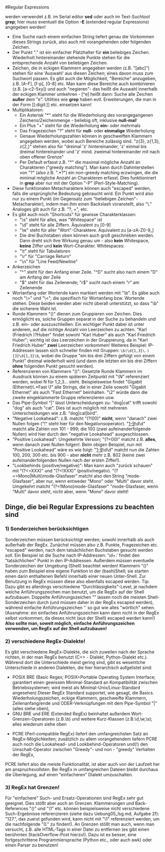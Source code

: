 #Regular Expressions

werden verwendet z.B. im Serial editor __sed__ oder auch im Text-Suchtool
__grep__; hier muss eventuell die Option __-E__ (extended regular Expressions)
angegeben werden!

- Eine Suche nach einem einfachen String liefert genau die Vorkommen dieses
  Strings zurück, also auch mit vorangehenden oder folgenden Zeichen.
- Der Punkt "." ist ein einfacher Platzhalter für **ein** beliebiges Zeichen.
  Wiederholt hintereinander stehende Punkte stehen für die entsprechende Anzahl
  von beliebigen Zeichen.
- Zeichen, die in eckigen Klammern angegeben werden (z.B. "[abc]") stehen für
  eine 'Auswahl' aus diesen Zeichen; eines davon muss zum Suchwort passen. Es
  gibt auch die Möglichkeit, "Bereiche" anzugeben, z.B. [A-F], [f-p], [0-8] etc.
  Man kann diese Bereiche auch kombinieren (z.B. [a-c2-5xy]) und auch
  "negieren"- das heißt die Auswahl innerhalb der eckigen Klammer umkehren -
  [^e] heißt dann: Suche alle Zeichen **außer** dem "e".
  Utilities wie __grep__ haben evtl. Erweiterungen, die man in der Form
  [[:digit:]] etc. einsetzen kann!
- Multiplikatoren:
    - Ein Asterisk "\*" steht für die Wiederholung des vorangegangenen
      Zeichens/Zeichenmenge - beliebig oft, inklusive **null-mal**!
    - Ein Plus "+" steht für die Wiederholung **ein-** oder mehrmals
    - Das Fragezeichen "?" steht für **null-** oder **einmalige** Wiederholung
    - Genaue Wiederholungszahlen können in geschweiften Klammern angegeben
      werden, wobei auch Bereiche zulässig sind.
      "z{3}, z{1,3}, z{2,}" stehen also für "dreimal 'z' hintereinander, 'z'
      einmal bis dreimal hintereinander und 'z' mind. zweimal hintereinander mit
      nach oben offener Grenze"
    - Per Default erfasst z.B. "\*" die maximal mögliche Anzahl an Charakteren
      ("greedy matching"). Man kann durch Dahinterstellen von "?" (also z.B.
      ".\*?") ein non-greedy matching erzwingen, die die minimal mögliche Anzahl
      an Charakteren erfasst. Dies funktioninert in __grep__ aber nur mit der
      Option "-P" (Perl-Style-Matching).
- Diese funktionalen Metacharaktere können auch "escaped" werden, falls die
  ursprüngliche Bedeutung gebraucht wird. Ein Punkt wird also nur zu einem Punkt
  (im Gegensatz zum "beliebigen Zeichen"-Metacharakter), indem man ihm einen
  Backslash voranstellt, also "\\." Analoges gilt auch für z.B. "?, +", etc.
- Es gibt auch noch "Shortcuts" für gewisse Charakterklassen:
    - "\s" steht für alles, was "Whitespace" ist
    - "\d" steht für alle Ziffern. Äquivalent zu [0-9]
    - "\w" steht für aller "Wort"-Charaktere. Äquivalent zu [a-zA-Z0-9_]
    - Die drei Buchstaben oben können auch groß geschrieben werden. Dann dreht
      sich ihre Wirkung genau um - also **kein** Whitespace, **keine** Ziffer
      und **kein** Wort-Charakter.
    Whitespaces:
    - "\t" steht für Tabulatoren
    - "\r" für "Carriage Return"
    - "\n" für "Line Feed/Newline"
- Ankerzeichen
    - "^" steht für den Anfang einer Zeile. "^D" sucht also nach einem "D" am
      Anfang der Zeile
    - "$" steht für das Zeilenende; "r$" sucht nach einem "r" am Zeilenende
- Wortanfang oder Wortende kann markiert werden mit "\b". Es gäbe auch noch
  "\\>" und "\\<", die spezifisch für Wortanfang bzw. Wortende stehen. Diese
  beiden werden aber nicht überall unterstützt, so dass "\b" die sicherere Wahl
  ist.
- Runde Klammern "()" dienen zum Gruppieren von Zeichen. Dies ermöglicht es,
  solche Gruppen separat in der Suche zu behandeln und z.B. ein- oder
  auszuschließen. Ein wichtiger Punkt dabei ist unter anderem, auf die richtige
  Anzahl von Leerzeichen zu achten. "Karl (Friedrich )?Huber" findet sowohl
  "Karl Huber" als auch "Karl Friedrich Huber"; wichtig ist das Leerzeichen in
  der Gruppierung, da in "Karl Friedrich Huber" __zwei__ Leerzeichen vorkommen!
  Weiteres Beispiel: IP-Addressen lassen sich schneller finden mit Gruppen:
  `\b(\d{1,3}\.){3}\d{1,3}\b`, wobei die Gruppe "ein bis drei Ziffern gefolgt
  von einem Punkt" dreimal wiederholt wird (und dann die letzten ein bis drei
  Ziffern __ohne__ folgenden Punkt gesucht werden).
- Referenzieren von Klammern "()": Gesetzte Runde Klammern im Ausdruck können zu
  einem späteren Zeitpunkt mit "\N" referenziert werden, wobei N für 1,2,3...
  steht. Beispielsweise findet "Gigabit (Ethernet)\\.\*Fast \1" alle Strings,
  die in einer Zeile sowohl "Gigabit Ethernet" als auch "Fast Ethernet"
  beinhalten. "\2" würde dann die zweite eingeklammerte Gruppe referenzieren
  usw.
- Das Pipe-Symbol "|" lässt Unterscheidungen zu: "dog|cat" trifft sowohl "dog"
  als auch "cat". Dies ist auch möglich mit mehreren Unterscheidungen wie z.B.
  "dog|cat|bird".
- "Negative Lookahead": z.B. matcht "(?!00)" __nicht__, wenn "danach" zwei
  Nullen folgen ("!" steht hier für den Negationsoperator). "[1-9](?\!00)\d\d"
  matcht alle Zahlen von 101 - 999; die 100 (zwei aufeinanderfolgende Nullen)
  wird hier durch den "negative Lookahead" ausgeschlossen.
- "Positive Lookahead": Umgekehrte Version; "(?=00)" matcht z.B. __alles__, wenn
  danach zwei Nullen folgen!. Beim obigen Beispiel, nun mit "Positive Lookahead"
  wäre es wie folgt: "[1-9](?=00)\d\d" matcht nun die Zahlen 100, 200, 300 etc.
  bis 900 - aber __nicht__ mehr z.B. 802 (keine zwei aufeinanderfolgenden Nullen
  nach der ersten Ziffer!).
- "Lookbehinds (positive/negative)": Man kann auch "zurück schauen" mit
  "(?<=XXX)" und "(?<\!XXX)" (positiv/negativ). "(?<=Mono|Multi)mode-Glasfaser"
  matcht also den String "mode-Glasfaser", aber nur, wenn entweder "Mono" oder
  "Multi" davor steht. Umgekehrt matcht "(?<\!Mono)mode-Glasfaser"
  "mode-Glasfaser, wenn "Multi" davor steht, nicht aber, wenn "Mono" davor
  steht!

## Dinge, die bei Regular Expressions zu beachten sind

### 1) Sonderzeichen berücksichtigen
Sonderzeichen müssen berücksichtigt werden; sowohl innerhalb als auch außerhalb
der RegEx.
Zunächst müssen also z.B. Punkte, Fragezeichen etc. "escaped" werden, nach dem
tatsächlichen Buchstaben gesucht werden soll. Ein Beispiel ist die Suche nach
IP-Addressen: '\d+\.' findet den "tatsächlichen" Punkt in den IP-Addressen.
Außerdem müssen eventuelle Sonderzeichen der Umgebung (Shell) beachtet werden!
Klammern "()" haben zum Beispiel eine eigene Funktion in der (bash)Shell; sie
starten einen darin enthaltenen Befehl innerhalb einer neuen Unter-Shell.
Zur Benutzung in RegEx müssen diese also ebenfalls escaped werden.
Tip: Dazu gibt es allerdings verschiedene "Durchlässigkeits"-Level, je nachdem
welche Anführungszeichen man benutzt, um die RegEx auf der Shell aufzubauen.
Doppelte Anführungszeichen "" lassen noch die meisten Shell-Sonderzeichen durch
(und müssen daher in der RegEx escaped werden), während einfache
Anführungszeichen '' so gut wie alles "wörtlich" sehen. (Ausnahme: ein einfaches
Anführungszeichen kann dann nicht in der RegEx selbst vorkommen, da dieses nicht
(aus der Shell) escaped werden kann!)
**Also sollte man, soweit möglich, einfache Anführungszeichen verwenden, um
RegEx auf der Shell aufzubauen!**

### 2) verschiedene RegEx-Dialekte!
Es gibt verschiedene RegEx-Dialekte, die sich zuweilen nach der Sprache richten,
in der man RegEx benutzt (C++ - Dialekt, Python-Dialekt etc.). Während dort die
Unterschiede meist gering sind, gibt es wesentlche Unterschiede in anderen
Dialekten, die hier hierarchisch aufgelistet sind:
* POSIX BRE (Basic Regex; POSIX=Portable Operating System Interface; garantiert
  einen gewissen Minimal-Standard an Kompatibilität zwischen Betriebssystemen;
  wird meist als Minimal-Unix/Linux-Standard angesehen)
  Dieser RegEx Standard supportet, wie gesagt, die Basics. Wiederholungszeichen,
  eckige Klammern, geschweifte Klammern, Zeilenanfang/ende und
  ODER-Verknüpfungen mit dem Pipe-Symbol "|" (alles siehe oben),
* GNU BRE und ERE (Extended RegEx) beinhaltet außerdem Wort-Grenzen-Operatoren
  (z.B.\b) und weitere Kurz-Klassen (z.B.\d,\w,\s); alles wiederum siehe oben
+ PCRE (Perl-compatible RegEx) liefert den umfangreichsten Satz an
  RegEx-Möglichkeiten; zusätzlich zu allem vorangehendem liefern PCRE auch noch
  die Lookahead- und Lookbehind-Operatoren und(!) den Umschalt-Operator zwischen
  "Greedy"- und non - "greedy" Verhalten der RegEx,

PCRE liefert also die meiste Funktionalität, ist aber auch von der Laufzeit her
am anspruchsvollsten. Bei RegEx in umfangreichen Dateien bleibt durchaus die
Überlegung, auf einen "einfacheren" Dialekt umzuschalten.

### 3) RegEx hat Grenzen!
Für "einfachere" Such- und Ersatz-Operationen sind RegEx sehr gut geeignet. Dies
stößt aber auch an Grenzen. Klammerungen und Back-References "()" und "\1" etc.
können beispielsweise nicht verschiedene Such-Ergebnisse referenzieren (siehe
dazu Uebung05_lsg.md, Aufgabe 2f): "127.", das zuerst gefunden wird, kann nicht
mit "\1" referenziert werden, um die nachfolgende "0." zu finden!).
An Grenzen stößt man auch, wenn man versucht, z.B. alle HTML-Tags in einer Datei
zu entfernen (es gibt einen berühmten StackOverflow-Post hierzu!). Dazu ist es
besser, eine fortgeschrittene Programmiersprache (Python etc., oder auch awk)
oder einen Parser zu benutzen!

